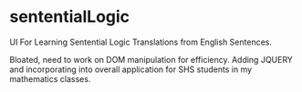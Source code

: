# sententialLogic
UI For Learning Sentential Logic Translations from English Sentences.


Bloated, need to work on DOM manipulation for efficiency. Adding JQUERY and incorporating into overall application for SHS students in my mathematics classes. 
